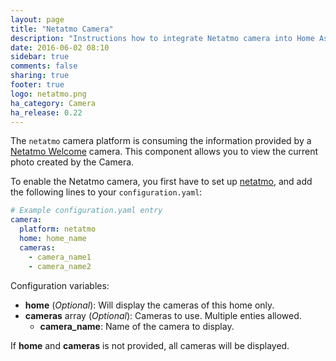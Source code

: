 ```yaml
---
layout: page
title: "Netatmo Camera"
description: "Instructions how to integrate Netatmo camera into Home Assistant."
date: 2016-06-02 08:10
sidebar: true
comments: false
sharing: true
footer: true
logo: netatmo.png
ha_category: Camera
ha_release: 0.22
---
```



The `netatmo` camera platform is consuming the information provided by a [Netatmo Welcome](https://www.netatmo.com) camera. This component allows you to view the current photo created by the Camera.

To enable the Netatmo camera, you first have to set up [netatmo](/components/netatmo/), and add the following lines to your `configuration.yaml`:

```yaml
# Example configuration.yaml entry
camera:
  platform: netatmo
  home: home_name
  cameras:
    - camera_name1
    - camera_name2
```

Configuration variables:

- **home** (*Optional*): Will display the cameras of this home only.
- **cameras** array (*Optional*): Cameras to use. Multiple enties allowed.
    - **camera_name**: Name of the camera to display.

If **home** and **cameras** is not provided, all cameras will be displayed.

